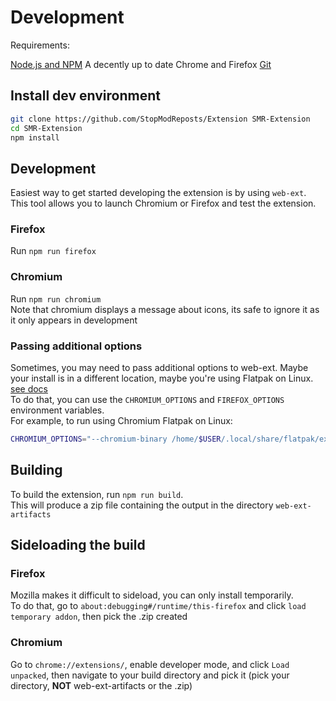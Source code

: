 # Development

Requirements:

[Node.js and NPM](https://nodejs.org/)
A decently up to date Chrome and Firefox
[Git](https://git-scm.com/)

## Install dev environment

```bash
git clone https://github.com/StopModReposts/Extension SMR-Extension
cd SMR-Extension
npm install
```

## Development

Easiest way to get started developing the extension is by using `web-ext`.  
This tool allows you to launch Chromium or Firefox and test the extension.

### Firefox

Run `npm run firefox`

### Chromium

Run `npm run chromium`  
Note that chromium displays a message about icons, its safe to ignore it as it only appears in development

### Passing additional options

Sometimes, you may need to pass additional options to web-ext. Maybe your install is in a different location, maybe you're using Flatpak on Linux. [see docs](https://extensionworkshop.com/documentation/develop/web-ext-command-reference/#web-ext-run)  
To do that, you can use the `CHROMIUM_OPTIONS` and `FIREFOX_OPTIONS` environment variables.  
For example, to run using Chromium Flatpak on Linux:

```bash
CHROMIUM_OPTIONS="--chromium-binary /home/$USER/.local/share/flatpak/exports/bin/org.chromium.Chromium" npm run chromium
```

## Building

To build the extension, run `npm run build`.  
This will produce a zip file containing the output in the directory `web-ext-artifacts`

## Sideloading the build

### Firefox

Mozilla makes it difficult to sideload, you can only install temporarily.  
To do that, go to `about:debugging#/runtime/this-firefox` and click `load temporary addon`, then pick the .zip created

### Chromium

Go to `chrome://extensions/`, enable developer mode, and click `Load unpacked`, then navigate to your build directory and pick it (pick your directory, **NOT** web-ext-artifacts or the .zip)
